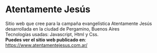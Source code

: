 ﻿# Atentamente Jesús
Sitio web que cree para la campaña evangelística Atentamente Jesús desarrollada en la ciudad de Pergamino, Buenos Aires <br>
Tecnologías usadas: Javascript, Html y Css. <Br>
**Puedes ver el sitio web publicado en**: https://www.atentamentejesus.com.ar/
